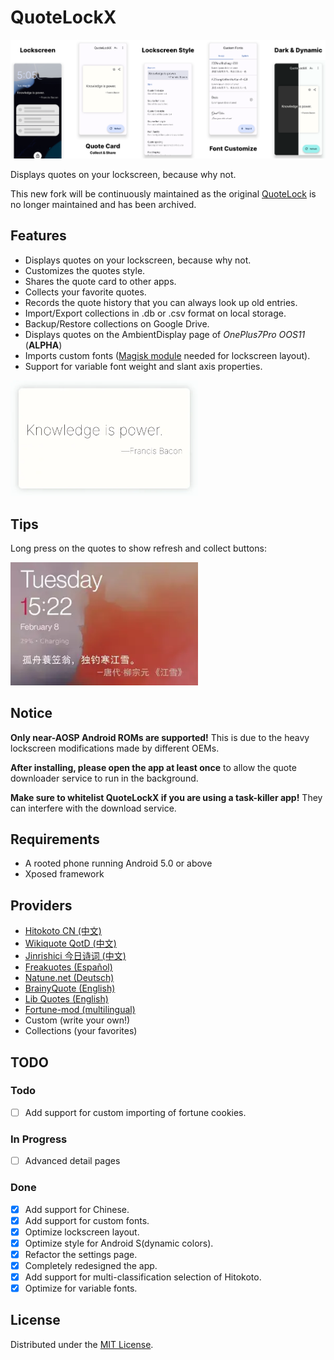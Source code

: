 # QuoteLockX

![Screenshot](https://raw.githubusercontent.com/Xposed-Modules-Repo/com.yubyf.quotelockx/main/screenshots/screenshot.png)

Displays quotes on your lockscreen, because why not.

This new fork will be continuously maintained as the
original [QuoteLock](https://github.com/apsun/QuoteLock) is no longer maintained and has been
archived.

## Features

- Displays quotes on your lockscreen, because why not.
- Customizes the quotes style.
- Shares the quote card to other apps.
- Collects your favorite quotes.
- Records the quote history that you can always look up old entries.
- Import/Export collections in .db or .csv format on local storage.
- Backup/Restore collections on Google Drive.
- Displays quotes on the AmbientDisplay page of *OnePlus7Pro OOS11* (**ALPHA**)
- Imports custom fonts ([Magisk module](https://github.com/Yubyf/QuoteLockX-CustomFonts) needed for lockscreen layout).
- Support for variable font weight and slant axis properties.

<img src="https://raw.githubusercontent.com/Xposed-Modules-Repo/com.yubyf.quotelockx/main/screenshots/variable_font_showcase.webp" width="300px" />

## Tips

Long press on the quotes to show refresh and collect buttons:

<img src="https://raw.githubusercontent.com/Xposed-Modules-Repo/com.yubyf.quotelockx/main/screenshots/showcase.webp" width="300px" />

## Notice

**Only near-AOSP Android ROMs are supported!** This is due to the heavy lockscreen modifications
made by different OEMs.

**After installing, please open the app at least once** to allow the quote downloader service to run
in the background.

**Make sure to whitelist QuoteLockX if you are using a task-killer app!** They can interfere with
the download service.

## Requirements

- A rooted phone running Android 5.0 or above
- Xposed framework

## Providers

- [Hitokoto CN (中文)](http://hitokoto.cn/)
- [Wikiquote QotD (中文)](https://www.wikiquote.org/)
- [Jinrishici 今日诗词 (中文)](https://www.jinrishici.com/)
- [Freakuotes (Español)](https://freakuotes.com/)
- [Natune.net (Deutsch)](https://natune.net/zitate/)
- [BrainyQuote (English)](https://www.brainyquote.com/)
- [Lib Quotes (English)](https://libquotes.com/)
- [Fortune-mod (multilingual)](https://github.com/shlomif/fortune-mod/)
- Custom (write your own!)
- Collections (your favorites)

## TODO

### Todo

- [ ] Add support for custom importing of fortune cookies.

### In Progress

- [ ] Advanced detail pages

### Done

- [x] Add support for Chinese.
- [x] Add support for custom fonts.
- [x] Optimize lockscreen layout.
- [x] Optimize style for Android S(dynamic colors).
- [x] Refactor the settings page.
- [x] Completely redesigned the app.
- [x] Add support for multi-classification selection of Hitokoto.
- [x] Optimize for variable fonts.

## License

Distributed under the [MIT License](http://opensource.org/licenses/MIT).
